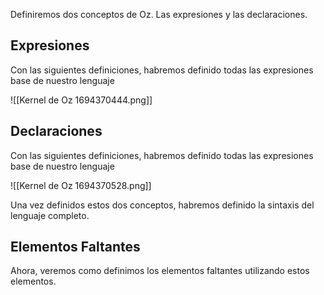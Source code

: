 Definiremos dos conceptos de Oz. Las expresiones y las declaraciones.

## Expresiones

Con las siguientes definiciones, habremos definido todas las expresiones base de nuestro lenguaje

![[Kernel de Oz 1694370444.png]]

## Declaraciones

Con las siguientes definiciones, habremos definido todas las expresiones base de nuestro lenguaje

![[Kernel de Oz 1694370528.png]]

Una vez definidos estos dos conceptos, habremos definido la sintaxis del lenguaje completo.

## Elementos Faltantes

Ahora, veremos como definimos los elementos faltantes utilizando estos elementos.

